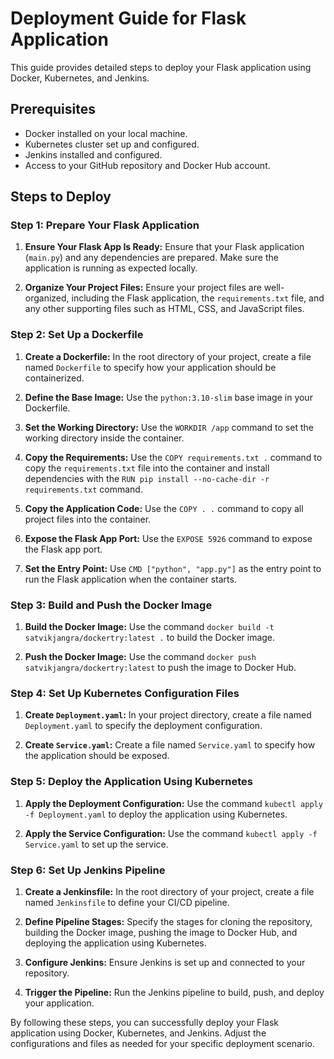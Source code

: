 # Deployment Guide for Flask Application

This guide provides detailed steps to deploy your Flask application using Docker, Kubernetes, and Jenkins.

## Prerequisites

- Docker installed on your local machine.
- Kubernetes cluster set up and configured.
- Jenkins installed and configured.
- Access to your GitHub repository and Docker Hub account.

## Steps to Deploy

### Step 1: Prepare Your Flask Application

1. **Ensure Your Flask App Is Ready:** Ensure that your Flask application (`main.py`) and any dependencies are prepared. Make sure the application is running as expected locally.
   
2. **Organize Your Project Files:** Ensure your project files are well-organized, including the Flask application, the `requirements.txt` file, and any other supporting files such as HTML, CSS, and JavaScript files.

### Step 2: Set Up a Dockerfile

1. **Create a Dockerfile:** In the root directory of your project, create a file named `Dockerfile` to specify how your application should be containerized.

2. **Define the Base Image:** Use the `python:3.10-slim` base image in your Dockerfile.

3. **Set the Working Directory:** Use the `WORKDIR /app` command to set the working directory inside the container.

4. **Copy the Requirements:** Use the `COPY requirements.txt .` command to copy the `requirements.txt` file into the container and install dependencies with the `RUN pip install --no-cache-dir -r requirements.txt` command.

5. **Copy the Application Code:** Use the `COPY . .` command to copy all project files into the container.

6. **Expose the Flask App Port:** Use the `EXPOSE 5926` command to expose the Flask app port.

7. **Set the Entry Point:** Use `CMD ["python", "app.py"]` as the entry point to run the Flask application when the container starts.

### Step 3: Build and Push the Docker Image

1. **Build the Docker Image:** Use the command `docker build -t satvikjangra/dockertry:latest .` to build the Docker image.

2. **Push the Docker Image:** Use the command `docker push satvikjangra/dockertry:latest` to push the image to Docker Hub.

### Step 4: Set Up Kubernetes Configuration Files

1. **Create `Deployment.yaml`:** In your project directory, create a file named `Deployment.yaml` to specify the deployment configuration.

2. **Create `Service.yaml`:** Create a file named `Service.yaml` to specify how the application should be exposed.

### Step 5: Deploy the Application Using Kubernetes

1. **Apply the Deployment Configuration:** Use the command `kubectl apply -f Deployment.yaml` to deploy the application using Kubernetes.

2. **Apply the Service Configuration:** Use the command `kubectl apply -f Service.yaml` to set up the service.

### Step 6: Set Up Jenkins Pipeline

1. **Create a Jenkinsfile:** In the root directory of your project, create a file named `Jenkinsfile` to define your CI/CD pipeline.

2. **Define Pipeline Stages:** Specify the stages for cloning the repository, building the Docker image, pushing the image to Docker Hub, and deploying the application using Kubernetes.

3. **Configure Jenkins:** Ensure Jenkins is set up and connected to your repository.

4. **Trigger the Pipeline:** Run the Jenkins pipeline to build, push, and deploy your application.

By following these steps, you can successfully deploy your Flask application using Docker, Kubernetes, and Jenkins. Adjust the configurations and files as needed for your specific deployment scenario.
